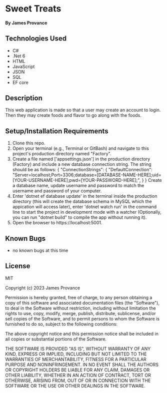 # Sweet Treats


#### By James Provance

## Technologies Used

* C#
* .Net 6
* HTML
* JavaScript
* JSON
* SQL
* EF core

## Description
This web application is made so that a user may create an account to login. Then they may create foods and flavor to go along with the foods.

## Setup/Installation Requirements

1. Clone this repo.
2. Open your terminal (e.g., Terminal or GitBash) and navigate to this project's production directory named "Factory".
3. Create a file named ['appsettings.json'] in the production directory (Factory) and include a new database connection string. The string should be as follows:
{
  "ConnectionStrings": {
    "DefaultConnection": "Server=localhost;Port=3306;database=[DATABASE-NAME-HERE];uid=[YOUR-USERNAME-HERE];pwd=[YOUR-PASSWORD-HERE];",
  }
}
Create a database name, update username and password to match the username and password of your computer.
4. Enter 'dotnet ef database update' in the terminal inside the production directory (this will create the database schema in MySQL which the appication will access later), enter 'dotnet watch run' in the command line to start the project in development mode with a watcher (Optionally, you can run "dotnet build" to compile the app without running it). 
5. Open the browser to https://localhost:5001.

## Known Bugs

* no known bugs at this time

## License
MIT

Copyright (c) 2023 James Provance

Permission is hereby granted, free of charge, to any person obtaining a copy
of this software and associated documentation files (the "Software"), to deal
in the Software without restriction, including without limitation the rights
to use, copy, modify, merge, publish, distribute, sublicense, and/or sell
copies of the Software, and to permit persons to whom the Software is
furnished to do so, subject to the following conditions:

The above copyright notice and this permission notice shall be included in all
copies or substantial portions of the Software.

THE SOFTWARE IS PROVIDED "AS IS", WITHOUT WARRANTY OF ANY KIND, EXPRESS OR
IMPLIED, INCLUDING BUT NOT LIMITED TO THE WARRANTIES OF MERCHANTABILITY,
FITNESS FOR A PARTICULAR PURPOSE AND NONINFRINGEMENT. IN NO EVENT SHALL THE
AUTHORS OR COPYRIGHT HOLDERS BE LIABLE FOR ANY CLAIM, DAMAGES OR OTHER
LIABILITY, WHETHER IN AN ACTION OF CONTRACT, TORT OR OTHERWISE, ARISING FROM,
OUT OF OR IN CONNECTION WITH THE SOFTWARE OR THE USE OR OTHER DEALINGS IN THE
SOFTWARE.